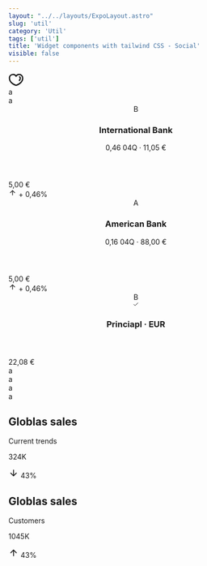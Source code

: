```yaml
---
layout: "../../layouts/ExpoLayout.astro"
slug: 'util'
category: 'Util'
tags: ['util']
title: 'Widget components with tailwind CSS - Social'
visible: false
---
```


<article class="border shadow-sm break-inside overflow-hidden relative flex flex-col gap-2 rounded-xl text-sm mb-3 p-3 bg-white dark:bg-gray-950 dark:text-white dark:border-gray-900" data-filter="social">
  <svg data-icon="heart" xmlns="http://www.w3.org/2000/svg" viewBox="0 0 24 24" stroke-width="2" width="30" height="30" class="text-rose-600">
    <path fill="none" stroke="currentColor" d="M16.77,3.41A5.73,5.73,0,0,0,12,6,5.73,5.73,0,0,0,1.5,9.14C1.5,17.73,12,20.59,12,20.59S22.5,17.73,22.5,9.14A5.72,5.72,0,0,0,16.77,3.41Z"></path>
    <path fill="none" stroke="currentColor" d="M16.77,7.23a1.9,1.9,0,0,1,1.91,1.91,6.25,6.25,0,0,1-1.95,4.43"></path>
  </svg>
</article>



<section class="grid grid-cols-2 gap-3 mb-3">
  <article class="border shadow-sm break-inside overflow-hidden relative flex flex-col gap-2 rounded-xl text-sm p-3 bg-white dark:bg-gray-950 dark:text-white dark:border-gray-900" data-filter="social">
    a
  </article>
  <article class="border shadow-sm break-inside overflow-hidden relative flex flex-col gap-2 rounded-xl text-sm p-3 bg-white dark:bg-gray-950 dark:text-white dark:border-gray-900" data-filter="social">
    a
  </article>
</section>




<article class="border shadow-sm break-inside overflow-hidden relative flex flex-col gap-2 rounded-xl text-sm mb-3 p-3 bg-white dark:bg-gray-950 dark:text-white dark:border-gray-900" data-filter="social">
  <section class="h-28 grid grid-cols-9 gap-2 justify-end items-end">
    <div class="rounded-md w-full h-[33%] bg-violet-600"></div>
    <div class="rounded-md w-full h-[58%] bg-emerald-500"></div>
    <div class="rounded-md w-full h-[68%] bg-violet-600"></div>
    <div class="rounded-md w-full h-[50%] bg-emerald-500"></div>
    <div class="rounded-md w-full h-[25%] bg-violet-600"></div>
    <div class="rounded-md w-full h-[40%] bg-emerald-500"></div>
    <div class="rounded-md w-full h-full bg-violet-600"></div>
    <div class="rounded-md w-full h-[81%] bg-emerald-500"></div>
    <div class="rounded-md w-full h-[33%] bg-violet-600"></div>
  </section>
</article>


<article class="break-inside overflow-hidden relative flex items-center gap-2 rounded-xl text-sm mb-3 p-3 bg-gray-100 dark:text-white dark:bg-gray-900" data-filter="social">
  <header class="flex items-center gap-3 flex-1 w-full">
    <span class="w-10 h-10 bg-blue-700 rounded-full flex items-center justify-center text-lg font-bold text-white">B</span>
    <div class="flex flex-col gap-1">
      <h3 class="text-sm font-semibold">International Bank</h3>
      <p class="text-xs text-gray-500">0,46 04Q &middot; 11,05 &euro; </p>
    </div>
  </header>
  <div class="flex flex-col items-end text-xs gap-0.5">
    <span class="font-medium">5,00 &euro;</span>
    <div class="flex items-center gap-0.5 text-xs">
      <svg data-icon="arrow-up" xmlns="http://www.w3.org/2000/svg" viewBox="0 0 24 24" stroke-width="2" width="16" height="16" class="text-green-500">
        <path fill="none" stroke="currentColor" d="M12,19V5"></path>
        <polyline fill="none" stroke="currentColor" points="5 12 12 5 19 12"></polyline>
      </svg>
      <span class="text-green-500">+ 0,46%</span>
    </div>
  </div>
</article>

<article class="break-inside overflow-hidden relative flex items-center gap-2 rounded-xl text-sm mb-3 p-3 bg-violet-200 dark:text-white dark:bg-violet-700/20" data-filter="social">
  <header class="flex items-center gap-3 flex-1 w-full">
    <span class="w-10 h-10 bg-violet-700 rounded-full flex items-center justify-center text-lg font-bold text-white">A</span>
    <div class="flex flex-col gap-0.5">
      <h3 class="text-sm font-semibold">American Bank</h3>
      <p class="text-xs">0,16 04Q &middot; 88,00 &euro; </p>
    </div>
  </header>
  <div class="flex flex-col items-end text-xs gap-0.5">
    <span class="font-medium">5,00 &euro;</span>
    <div class="flex items-center gap-0.5 text-xs h-5 px-1 rounded bg-black/10 dark:bg-white/10">
      <svg data-icon="arrow-up" xmlns="http://www.w3.org/2000/svg" viewBox="0 0 24 24" stroke-width="2" width="16" height="16" class="text-violet-800 dark:text-violet-300">
        <path fill="none" stroke="currentColor" d="M12,19V5"></path>
        <polyline fill="none" stroke="currentColor" points="5 12 12 5 19 12"></polyline>
      </svg>
      <span class="text-violet-800 dark:text-violet-300">+ 0,46%</span>
    </div>
  </div>
</article>

<article class="shadow-sm break-inside overflow-hidden relative flex items-center justify-between gap-2 rounded-xl text-sm mb-3 p-1 bg-green-100 dark:text-white dark:bg-green-600/20" data-filter="social">
  <div class="flex items-center w-full border-2 border-dashed border-green-400 dark:border-green-300 rounded-xl p-3 dark:border-green-600/20">
    <header class="flex items-center w-full gap-2 flex-1">
      <div class="relative flex items-center justify-center rounded-full w-9 h-9 text-lg font-bold bg-emerald-500 text-white ">
        <span>B</span>
        <div class="absolute flex items-center justify-center w-4 h-4 text-black bg-white rounded-full -bottom-1 -right-1 shadow">
          <svg xmlns="http://www.w3.org/2000/svg" width="12" height="12" viewBox="0 0 24 24" fill="none" stroke="currentColor" stroke-width="2" stroke-linecap="round" stroke-linejoin="round"><polyline points="20 6 9 17 4 12"></polyline></svg>
        </div>
      </div>
      <h3 class="text-base font-medium">Princiapl &middot; EUR</h3>
    </header>
    <span class="font-bold">22,08 &euro;</span>
  </div>
</article>



<article class="shadow-sm break-inside rounded p-[2px] mb-3 text-sm bg-gradient-to-r from-pink-500 via-rose-500 to-yellow-500 ark:bg-gray-950 dark:text-white dark:border-gray-900" data-filter="finance">
	<div class="rounded w-full p-3 bg-white dark:bg-gray-950">
		a
	</div>
</article>

<article class="shadow-sm break-inside rounded p-[2px] mb-3 text-sm bg-gradient-to-r from-indigo-500 via-blue-500 to-emerald-500 ark:bg-gray-950 dark:text-white dark:border-gray-900" data-filter="finance">
	<div class="rounded w-full p-3 bg-white dark:bg-gray-950">
		a
	</div>
</article>

<article class="shadow-sm break-inside rounded p-[2px] mb-3 text-sm bg-gradient-to-r from-rose-500 via-amber-500 to-green-500 ark:bg-gray-950 dark:text-white dark:border-gray-900" data-filter="finance">
	<div class="rounded w-full p-3 bg-white dark:bg-gray-950">
		a
	</div>
</article>




<article class="border shadow-sm break-inside overflow-hidden relative flex gap-2 rounded-xl text-sm mb-3 p-3 bg-gradient-to-tr from-green-100 to-amber-50 dark:from-green-500/10 dark:to-amber-500/10 dark:border-gray-900 dark:text-white" data-filter="social">
  <div class="absolute w-14 h-14 bg-gradient-to-tr from-rose-600 to-indigo-500 rounded-full top-2 left-1/2 blur-3xl"></div>
  a
</article>

<article class='border flex flex-row justify-between items-center break-inside rounded-xl gap-2 p-2 mb-3 text-sm bg-white dark:bg-gray-950 dark:border-gray-900' data-filter="finance">
	<section class='flex flex-1 items-start flex-col p-4 gap-1 rounded-lg bg-gray-100 text-black dark:bg-gray-900 dark:text-white'>
    <h2 class="font-bold text-lg leading-6">Globlas sales</h2>
		<p class='text-gray-500 dark:text-gray-400'>Current trends</p>
		<p class='font-semibold text-lg'>324K</p>
		<div class='flex items-center gap-1 py-0.5 px-2 font-medium rounded-md text-[#f4006e] bg-[#f4006e16] dark:bg-[#b2417467]'>
			<svg width='20' height='20' viewBox='0 0 24 24' fill='none' xmlns='http://www.w3.org/2000/svg'>
				<path d='M11,4H13V16L18.5,10.5L19.92,11.92L12,19.84L4.08,11.92L5.5,10.5L11,16V4Z' fill='currentColor' />
			</svg>
			<span>43%</span>
		</div>
	</section>
	<section class='flex flex-1 items-start flex-col p-4 rounded-lg gap-1 bg-transparent text-black dark:text-white'>
    <h2 class="font-bold text-lg leading-6">Globlas sales</h2>
		<p class='text-gray-500 dark:text-gray-400'>Customers</p>
		<p class='font-semibold text-lg'>1045K</p>
		<div class='flex items-center gap-1 py-0.5 px-2 font-medium rounded-md text-[#0ac66b] bg-[#00e1741e]'>
			<svg width='20' height='20' viewBox='0 0 24 24' fill='none' xmlns='http://www.w3.org/2000/svg'>
				<path d='M13,20H11V8L5.5,13.5L4.08,12.08L12,4.16L19.92,12.08L18.5,13.5L13,8V20Z' fill='currentColor' />
			</svg>
			<span>43%</span>
		</div>
	</section>
</article>


